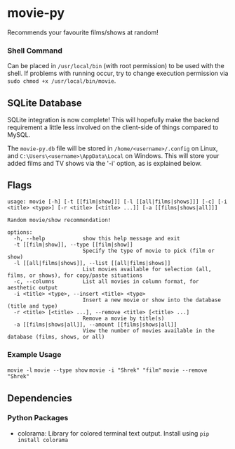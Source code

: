 # movie-py
Recommends your favourite films/shows at random!

### Shell Command
Can be placed in `/usr/local/bin` (with root permission) to be used with the shell.  If problems with running occur, try to change execution permission via `sudo chmod +x /usr/local/bin/movie`.

## SQLite Database
SQLite integration is now complete!  This will hopefully make the backend requirement a little less involved on the client-side of things compared to MySQL.  

The `movie-py.db` file will be stored in `/home/<username>/.config` on Linux, and `C:\Users\<username>\AppData\Local` on Windows.  This will store your added films and TV shows via the '-i' option, as is explained below.

## Flags
```
usage: movie [-h] [-t [[film|show]]] [-l [[all|films|shows]]] [-c] [-i <title> <type>] [-r <title> [<title> ...]] [-a [[films|shows|all]]]

Random movie/show recommendation!

options:
  -h, --help            show this help message and exit
  -t [[film|show]], --type [[film|show]]
                        Specify the type of movie to pick (film or show)
  -l [[all|films|shows]], --list [[all|films|shows]]
                        List movies available for selection (all, films, or shows), for copy/paste situations
  -c, --columns         List all movies in column format, for aesthetic output
  -i <title> <type>, --insert <title> <type>
                        Insert a new movie or show into the database (title and type)
  -r <title> [<title> ...], --remove <title> [<title> ...]
                        Remove a movie by title(s)
  -a [[films|shows|all]], --amount [[films|shows|all]]
                        View the number of movies available in the database (films, shows, or all)
```

### Example Usage
`movie -l`
`movie --type show`
`movie -i "Shrek" "film"`
`movie --remove "Shrek"`

## Dependencies
### Python Packages

- colorama: Library for colored terminal text output.  Install using `pip install colorama`
